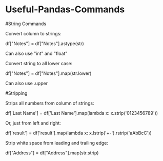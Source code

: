 # Useful-Pandas-Commands



#String Commands

Convert column to strings:

df["Notes"] = df["Notes"].astype(str)

Can also use "int" and "float"

Convert string to all lower case:

df["Notes"] = df["Notes"].map(str.lower)

Can also use .upper


#Stripping 

Strips all numbers from column of strings:

df['Last Name'] = df['Last Name'].map(lambda x: x.strip('0123456789'))

Or, just from left and right:

df['result'] = df['result'].map(lambda x: x.lstrip('+-').rstrip('aAbBcC'))

Strip white space from leading and trailing edge:

df["Address"] = df["Address"].map(str.strip)
